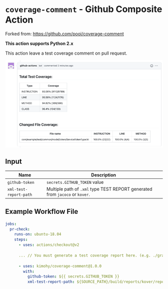 # `coverage-comment` - Github Composite Action

Forked from: https://github.com/pooi/coverage-comment

**This action supports Python 2.x**

This action leave a test coverage comment on pull request.

![example](example.png)

## Input

| Name                   | Description                                                                  |
|------------------------|------------------------------------------------------------------------------|
| `github-token`         | `secrets.GITHUB_TOKEN` value                                                 |
| `xml-test-report-path` | Multiple path of `.xml` type TEST REPORT generated from `jacoco` or `kover`. |

## Example Workflow File

```yaml
jobs:
  pr-check:
    runs-on: ubuntu-18.04
    steps:
      - uses: actions/checkout@v2

      ... // You must generate a test coverage report here. (e.g. ./gradlew check

      - uses: kimohy/coverage-comment@1.0.0
        with:
          github-token: ${{ secrets.GITHUB_TOKEN }}
          xml-test-report-path: ${SOURCE_PATH}/build/reports/kover/report.xml
```
